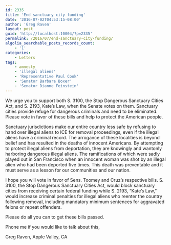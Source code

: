 ```yaml
---
id: 2335
title: 'End sanctuary city funding'
date: '2016-07-02T04:53:15-08:00'
author: 'Greg Raven'
layout: post
guid: 'http://localhost:10004/?p=2335'
permalink: /2016/07/end-sanctuary-city-funding/
algolia_searchable_posts_records_count:
    - '1'
categories:
    - Letters
tags:
    - amnesty
    - 'illegal aliens'
    - 'Representative Paul Cook'
    - 'Senator Barbara Boxer'
    - 'Senator Dianne Feinstein'
---
```


We urge you to support both S. 3100, the Stop Dangerous Sanctuary Cities Act, and S. 2193, Kate’s Law, when the Senate votes on them. Sanctuary cities provide refuge for dangerous criminals and need to be eliminated. Please vote in favor of these bills and help to protect the American people.

Sanctuary jurisdictions make our entire country less safe by refusing to hand over illegal aliens to ICE for removal proceedings, even if the illegal aliens have a criminal record. The arrogance of these localities is beyond belief and has resulted in the deaths of innocent Americans. By attempting to protect illegal aliens from deportation, they are knowingly and wantonly harboring dangerous illegal aliens. The ramifications of which were sadly played out in San Francisco when an innocent woman was shot by an illegal alien who had been deported five times. This death was preventable and it must serve as a lesson for our communities and our nation.

I hope you will vote in favor of Sens. Toomey and Cruz’s respective bills. S. 3100, the Stop Dangerous Sanctuary Cities Act, would block sanctuary cities from receiving certain federal funding while S. 2193, “Kate’s Law,” would increase criminal penalties for illegal aliens who reenter the country following removal, including mandatory minimum sentences for aggravated felons or repeat offenders.

Please do all you can to get these bills passed.

Phone me if you would like to talk about this,

Greg Raven, Apple Valley, CA